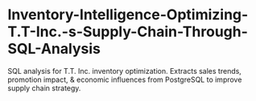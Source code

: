 # Inventory-Intelligence-Optimizing-T.T-Inc.-s-Supply-Chain-Through-SQL-Analysis
SQL analysis for T.T. Inc. inventory optimization. Extracts sales trends, promotion impact, &amp; economic influences from PostgreSQL to improve supply chain strategy.
